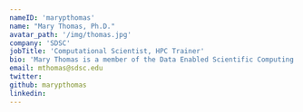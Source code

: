 ```yaml
---
nameID: 'marypthomas'
name: "Mary Thomas, Ph.D."
avatar_path: '/img/thomas.jpg'
company: 'SDSC'
jobTitle: 'Computational Scientist, HPC Trainer'
bio: 'Mary Thomas is a member of the Data Enabled Scientific Computing (DESC) division. Mary holds a Ph.D. in computational science, and M.S. degrees in computer science and physics. Her research interests include: HPC computing and training; coastal ocean modeling; cyberinfrastructure and emerging technologies, including Jupyter notebooks, interactive and cloud computing. For more information, see https://www.sdsc.edu/~mthomas .'
email: mthomas@sdsc.edu
twitter:
github: marypthomas
linkedin:
---
```

